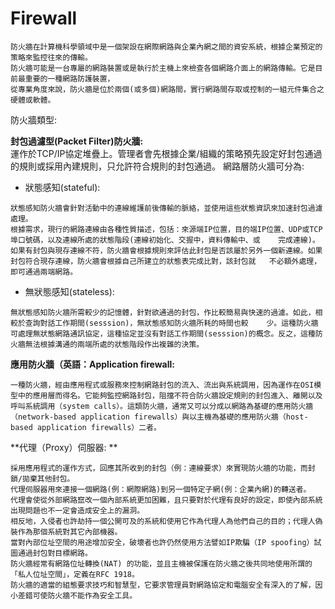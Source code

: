 # Firewall
```
防火牆在計算機科學領域中是一個架設在網際網路與企業內網之間的資安系統，根據企業預定的策略來監控往來的傳輸。
防火牆可能是一台專屬的網路裝置或是執行於主機上來檢查各個網路介面上的網路傳輸。它是目前最重要的一種網路防護裝置，
從專業角度來說，防火牆是位於兩個(或多個)網路間，實行網路間存取或控制的一組元件集合之硬體或軟體。
```
防火牆類型:  

**封包過濾型(Packet Filter)防火牆:**  
運作於TCP/IP協定堆疊上。管理者會先根據企業/組織的策略預先設定好封包通過的規則或採用內建規則，只允許符合規則的封包通過。
網路層防火牆可分為:  
* 狀態感知(stateful):  
```
狀態感知防火牆會針對活動中的連線維護前後傳輸的脈絡，並使用這些狀態資訊來加速封包過濾處理。
根據需求，現行的網路連線由各種性質描述，包括：來源端IP位置，目的端IP位置、UDP或TCP埠口號碼，以及連線所處的狀態階段(連線初始化、交握中，資料傳輸中、或    完成連線)。
如果有封包與現存連線不符，防火牆會根據規則來評估此封包是否該屬於另外一個新連線。如果封包符合現存連線，防火牆會根據自己所建立的狀態表完成比對，該封包就   不必額外處理，即可通過兩端網路。
```
* 無狀態感知(stateless):  
```
無狀態感知防火牆所需較少的記憶體，針對欲通過的封包，作比較簡易與快速的過濾。如此，相較於查詢對話工作期間(sesssion)，無狀態感知防火牆所耗的時間也較    少。這種防火牆可處理無狀態網路通訊協定，這種協定並沒有對話工作期間(sesssion)的概念。反之，這種防火牆無法根據溝通的兩端所處的狀態階段作出複雜的決策。
```
**應用防火牆（英語：Application firewall:**
```
一種防火牆，經由應用程式或服務來控制網路封包的流入、流出與系統調用，因為運作在OSI模型中的應用層而得名。它能夠監控網路封包，阻擋不符合防火牆設定規則的封包進入、離開以及呼叫系統調用（system calls）。這類防火牆，通常又可以分成以網路為基礎的應用防火牆（network-based application firewalls）與以主機為基礎的應用防火牆（host-based application firewalls）二者。  
```
**代理（Proxy）伺服器:  **
```
採用應用程式的運作方式，回應其所收到的封包（例：連線要求）來實現防火牆的功能，而封鎖/拋棄其他封包。
代理伺服器用來連接一個網路(例：網際網路)到另一個特定子網(例：企業內網)的轉送者。
代理會使從外部網路竄改一個內部系統更加困難，且只要對於代理有良好的設定，即使內部系統出現問題也不一定會造成安全上的漏洞。
相反地，入侵者也許劫持一個公開可及的系統和使用它作為代理人為他們自己的目的；代理人偽裝作為那個系統對其它內部機器。
當對內部位址空間的用途增加安全，破壞者也許仍然使用方法譬如IP欺騙（IP spoofing）試圖通過封包對目標網路。
防火牆經常有網路位址轉換(NAT) 的功能，並且主機被保護在防火牆之後共同地使用所謂的「私人位址空間」，定義在RFC 1918。
防火牆的適當的組態要求技巧和智慧型，它要求管理員對網路協定和電腦安全有深入的了解，因小差錯可使防火牆不能作為安全工具。
```
